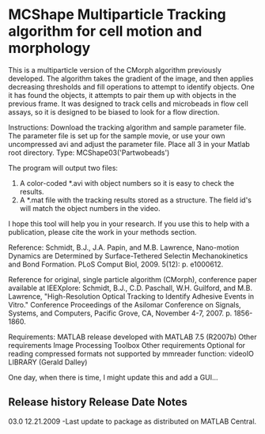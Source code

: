 MCShape
Multiparticle Tracking algorithm for cell motion and morphology
=============

This is a multiparticle version of the CMorph algorithm previously developed. The algorithm takes the gradient of the image, and then applies decreasing thresholds and fill operations to attempt to identify objects. One it has found the objects, it attempts to pair them up with objects in the previous frame. It was designed to track cells and microbeads in flow cell assays, so it is designed to be biased to look for a flow direction.

Instructions:
Download the tracking algorithm and sample parameter file. 
The parameter file is set up for the sample movie, 
or use your own uncompressed avi and adjust the parameter file.
Place all 3 in your Matlab root directory.
Type: MCShape03('Partwobeads')

The program will output two files: 
1. A color-coded *.avi with object numbers so it is easy to check the results. 
2. A *.mat file with the tracking results stored as a structure. The field id's will match the object numbers in the video.

I hope this tool will help you in your research. If you use this to help with a publication, please cite the work in your methods section.

Reference:
Schmidt, B.J., J.A. Papin, and M.B. Lawrence, Nano-motion Dynamics are Determined by Surface-Tethered Selectin Mechanokinetics and Bond Formation. PLoS Comput Biol, 2009. 5(12): p. e1000612.

Reference for original, single particle algorithm (CMorph), conference paper available at IEEXplore: 
Schmidt, B.J., C.D. Paschall, W.H. Guilford, and M.B. Lawrence, "High-Resolution Optical Tracking to Identify Adhesive Events in Vitro." 
Conference Proceedings of the Asilomar Conference on Signals, Systems, and Computers, Pacific Grove, CA, November 4-7, 2007.  p. 1856-1860.

Requirements:
MATLAB release		developed with MATLAB 7.5 (R2007b)
Other requirements	Image Processing Toolbox
Other requirements	Optional for reading compressed formats not supported by mmreader function: videoIO LIBRARY (Gerald Dalley)

One day, when there is time, I might update this and add a GUI...

Release history
Release		Date           Notes
-----------------------------------------------------------------------------------------
03.0		12.21.2009     -Last update to package as distributed on MATLAB Central.
